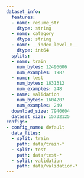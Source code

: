 ```yaml
---
dataset_info:
  features:
  - name: resume_str
    dtype: string
  - name: category
    dtype: string
  - name: __index_level_0__
    dtype: int64
  splits:
  - name: train
    num_bytes: 12496606
    num_examples: 1987
  - name: test
    num_bytes: 1631312
    num_examples: 248
  - name: validation
    num_bytes: 1604207
    num_examples: 249
  download_size: 7940604
  dataset_size: 15732125
configs:
- config_name: default
  data_files:
  - split: train
    path: data/train-*
  - split: test
    path: data/test-*
  - split: validation
    path: data/validation-*
---
```

